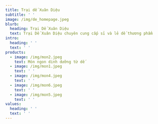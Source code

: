 ```yaml
---
title: Trại dế Xuân Diệu
subtitle: ' '
image: /img/de_homepage.jpeg
blurb:
  heading: Trại Dế Xuân Diệu
  text: Trại Dế Xuân Diệu chuyên cung cấp sỉ và lẻ dế thương phẩm
intro:
  heading: ' '
  text: ' '
products:
  - image: /img/mon2.jpeg
    text: Món ngon dinh dưỡng từ dế
  - image: /img/mon1.jpeg
    text: ' '
  - image: /img/mon4.jpeg
    text: ' '
  - image: /img/mon6.jpeg
    text: ' '
  - image: /img/mon5.jpeg
    text: ' '
values:
  heading: ' '
  text: ' '
---
```


